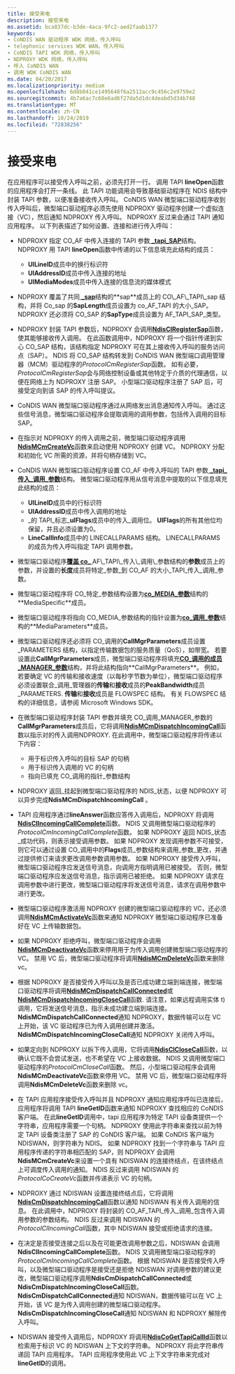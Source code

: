 ```yaml
---
title: 接受来电
description: 接受来电
ms.assetid: bca837dc-b3de-4aca-9fc2-aed2faab1377
keywords:
- CoNDIS WAN 驱动程序 WDK 网络，传入呼叫
- telephonic services WDK WAN，传入呼叫
- CoNDIS TAPI WDK 网络，传入呼叫
- NDPROXY WDK 网络，传入呼叫
- 呼入 CoNDIS WAN
- 调用 WDK CoNDIS WAN
ms.date: 04/20/2017
ms.localizationpriority: medium
ms.openlocfilehash: 6d8b041ce1495648f6a2512acc9c456c2e9759e2
ms.sourcegitcommit: 4b7a6ac7c68e6ad6f27da5d1dc4deabd5d34b748
ms.translationtype: MT
ms.contentlocale: zh-CN
ms.lasthandoff: 10/24/2019
ms.locfileid: "72838256"
---
```

# <a name="accepting-incoming-calls"></a>接受来电





在应用程序可以接受传入呼叫之前，必须先打开一行。 调用 TAPI **lineOpen**函数的应用程序会打开一条线。 此 TAPI 功能调用会导致基础驱动程序在 NDIS 结构中封装 TAPI 参数，以便准备接收传入呼叫。 CoNDIS WAN 微型端口驱动程序收到传入呼叫后，微型端口驱动程序必须先使用 NDPROXY 驱动程序创建一个虚拟连接（VC），然后通知 NDPROXY 传入呼叫。 NDPROXY 反过来会通过 TAPI 通知应用程序。 以下列表描述了如何设置、连接和进行传入呼叫：

-   NDPROXY 指定 CO\_AF 中传入连接的 TAPI 参数[ **\_tapi\_SAP**](https://docs.microsoft.com/previous-versions/windows/hardware/network/ff545376(v=vs.85))结构。 NDPROXY 用 TAPI **lineOpen**函数中传递的以下信息填充此结构的成员：
    -   **UlLineID**成员中的换行标识符
    -   **UlAddressID**成员中传入连接的地址
    -   **UlMediaModes**成员中传入连接的信息流的媒体模式
-   NDPROXY 覆盖了共同[ **\_sap**](https://docs.microsoft.com/previous-versions/windows/hardware/network/ff545392(v=vs.85))结构的**sap**成员上的 CO\_AF\_TAPI\_sap 结构，并将 Co\_sap 的**SapLength**成员设置为 co\_AF\_TAPI 的大小\_SAP。 NDPROXY 还必须将 CO\_SAP 的**SapType**成员设置为 AF\_TAPI\_SAP\_类型。

-   NDPROXY 封装 TAPI 参数后，NDPROXY 会调用[**NdisClRegisterSap**](https://docs.microsoft.com/windows-hardware/drivers/ddi/ndis/nf-ndis-ndisclregistersap)函数，使其能够接收传入调用。 在此函数调用中，NDPROXY 将一个指针传递到实心 CO\_SAP 结构，该结构指定 NDPROXY 可在其上接收传入呼叫的服务访问点（SAP）。 NDIS 将 CO\_SAP 结构转发到 CoNDIS WAN 微型端口调用管理器（MCM）驱动程序的*ProtocolCmRegisterSap*函数。 如有必要， *ProtocolCmRegisterSap*会与网络控制设备或其他特定于介质的代理通信，以便在网络上为 NDPROXY 注册 SAP。 小型端口驱动程序注册了 SAP 后，可接受定向到该 SAP 的传入呼叫提议。

-   CoNDIS WAN 微型端口驱动程序通过从网络发出消息通知传入呼叫。 通过这些信号消息，微型端口驱动程序会提取调用的调用参数，包括传入调用的目标 SAP。

-   在指示对 NDPROXY 的传入调用之前，微型端口驱动程序调用[**NdisMCmCreateVc**](https://docs.microsoft.com/windows-hardware/drivers/ddi/ndis/nf-ndis-ndismcmcreatevc)函数来启动使用 NDPROXY 创建 VC。 NDPROXY 分配和初始化 VC 所需的资源，并将句柄存储到 VC。

-   CoNDIS WAN 微型端口驱动程序设置 CO\_AF 中传入呼叫的 TAPI 参数[ **\_tapi\_传入\_调用\_参数**](https://docs.microsoft.com/previous-versions/windows/hardware/network/ff545372(v=vs.85))结构。 微型端口驱动程序用从信号消息中提取的以下信息填充此结构的成员：
    -   **UlLineID**成员中的行标识符
    -   **UlAddressID**成员中传入调用的地址
    -   \_的 TAPI\_标志\_**ulFlags**成员中的传入\_调用位。 **UlFlags**的所有其他位均保留，并且必须设置为0。
    -   **LineCallInfo**成员中的 LINECALLPARAMS 结构。 LINECALLPARAMS 的成员为传入呼叫指定 TAPI 调用参数。
-   微型端口驱动程序[**覆盖 co\_** ](https://docs.microsoft.com/previous-versions/windows/hardware/network/ff545396(v=vs.85)) AF\_TAPI\_传入\_调用\_参数结构的**参数**成员上的参数，并设置的**长度**成员将特定\_参数\_到 CO\_AF 的大小\_TAPI\_传入\_调用\_参数。

-   微型端口驱动程序将 CO\_特定\_参数结构设置为[**co\_MEDIA\_参数**](https://docs.microsoft.com/previous-versions/windows/hardware/network/ff545388(v=vs.85))结构的**MediaSpecific**成员。

-   微型端口驱动程序将指向 CO\_MEDIA\_参数结构的指针设置为[**co\_调用\_参数**](https://docs.microsoft.com/previous-versions/windows/hardware/network/ff545384(v=vs.85))结构的**MediaParameters**成员。

-   微型端口驱动程序还必须将 CO\_调用的**CallMgrParameters**成员设置\_PARAMETERS 结构，以指定传输数据包的服务质量（QoS），如带宽。 若要设置此**CallMgrParameters**成员，微型端口驱动程序将填充[**CO\_调用的成员\_MANAGER\_参数**](https://docs.microsoft.com/previous-versions/windows/hardware/network/ff545381(v=vs.85))结构，并将此结构指向**CallMgrParameters**。 例如，若要确定 VC 的传输和接收速度（以每秒字节数为单位），微型端口驱动程序必须设置联合\_调用\_管理器的**传输**和**接收**成员的**PeakBandwidth**成员\_PARAMETERS. **传输**和**接收**成员是 FLOWSPEC 结构。 有关 FLOWSPEC 结构的详细信息，请参阅 Microsoft Windows SDK。

-   在微型端口驱动程序封装 TAPI 参数并填充 CO\_调用\_MANAGER\_参数的**CallMgrParameters**成员后，它将调用[**NdisMCmDispatchIncomingCall**](https://docs.microsoft.com/windows-hardware/drivers/ddi/ndis/nf-ndis-ndismcmdispatchincomingcall)函数以指示对的传入调用NDPROXY. 在此调用中，微型端口驱动程序将传递以下内容：
    -   用于标识传入呼叫的目标 SAP 的句柄
    -   用于标识传入调用的 VC 的句柄
    -   指向已填充 CO\_调用的指针\_参数结构
-   NDPROXY 返回\_挂起到微型端口驱动程序的 NDIS\_状态，以便 NDPROXY 可以异步完成**NdisMCmDispatchIncomingCall** 。

-   TAPI 应用程序通过**lineAnswer**函数应答传入调用后，NDPROXY 将调用[**NdisClIncomingCallComplete**](https://docs.microsoft.com/windows-hardware/drivers/ddi/ndis/nf-ndis-ndisclincomingcallcomplete)函数。 NDIS 又调用微型端口驱动程序的*ProtocolCmIncomingCallComplete*函数。 如果 NDPROXY 返回 NDIS\_状态\_成功代码，则表示接受调用参数。 如果 NDPROXY 发现调用参数不可接受，则它可以通过设置 CO\_调用中的**Flags**成员\_参数结构来调用\_参数\_更改，并通过提供修订来请求更改调用参数调用参数。 如果 NDPROXY 接受传入呼叫，微型端口驱动程序应发送信号消息，向调用方指明调用已被接受。 否则，微型端口驱动程序应发送信号消息，指示调用已被拒绝。 如果 NDPROXY 请求在调用参数中进行更改，微型端口驱动程序将发送信号消息，请求在调用参数中进行更改。

-   微型端口驱动程序激活用 NDPROXY 创建的微型端口驱动程序的 VC，还必须调用[**NdisMCmActivateVc**](https://docs.microsoft.com/windows-hardware/drivers/ddi/ndis/nf-ndis-ndismcmactivatevc)函数来通知 NDPROXY 微型端口驱动程序已准备好在 VC 上传输数据包。

-   如果 NDPROXY 拒绝呼叫，微型端口驱动程序会调用[**NdisMCmDeactivateVc**](https://docs.microsoft.com/windows-hardware/drivers/ddi/ndis/nf-ndis-ndismcmdeactivatevc)函数来停用用于为传入调用创建微型端口驱动程序的 VC。 禁用 VC 后，微型端口驱动程序将调用[**NdisMCmDeleteVc**](https://docs.microsoft.com/windows-hardware/drivers/ddi/ndis/nf-ndis-ndismcmdeletevc)函数来删除 vc。

-   根据 NDPROXY 是否接受传入呼叫以及是否已成功建立端到端连接，微型端口驱动程序将调用[**NdisMCmDispatchCallConnected**](https://docs.microsoft.com/windows-hardware/drivers/ddi/ndis/nf-ndis-ndismcmdispatchcallconnected)或[**NdisMCmDispatchIncomingCloseCall**](https://docs.microsoft.com/windows-hardware/drivers/ddi/ndis/nf-ndis-ndismcmdispatchincomingclosecall)函数. 请注意，如果远程调用实体 t) 调用，它将发送信号消息，指示未成功建立端到端连接。 **NdisMCmDispatchCallConnected**通知 NDPROXY，数据传输可以在 VC 上开始，该 VC 驱动程序已为传入调用创建并激活。 **NdisMCmDispatchIncomingCloseCall**通知 NDPROXY 关闭传入呼叫。

-   如果定向到 NDPROXY 以拆下传入调用，它将调用[**NdisClCloseCall**](https://docs.microsoft.com/windows-hardware/drivers/ddi/ndis/nf-ndis-ndisclclosecall)函数，以确认它既不会尝试发送，也不希望在 VC 上接收数据。 NDIS 又调用微型端口驱动程序的*ProtocolCmCloseCall*函数。 然后，小型端口驱动程序会调用**NdisMCmDeactivateVc**函数来停用 VC。 禁用 VC 后，微型端口驱动程序将调用**NdisMCmDeleteVc**函数来删除 vc。

-   在 TAPI 应用程序接受传入呼叫并且 NDPROXY 通知应用程序呼叫已连接后，应用程序将调用 TAPI **lineGetID**函数来通知 NDPROXY 查找相应的 CoNDIS 客户端。 在此**lineGetID**调用中，tapi 应用程序为特定 TAPI 设备类提供一个字符串，应用程序需要一个句柄。 NDPROXY 使用此字符串来查找以前为特定 TAPI 设备类注册了 SAP 的 CoNDIS 客户端。 如果 CoNDIS 客户端为 NDISWAN，则字符串为 NDIS。 如果 NDPROXY 找到一个字符串与 TAPI 应用程序传递的字符串相匹配的 SAP，则 NDPROXY 会调用**NdisMCmCreateVc**来设置一个具有 NDISWAN 的连接终结点，在该终结点上可调度传入调用的通知。 NDIS 反过来调用 NDISWAN 的*ProtocolCoCreateVc*函数并传递表示 VC 的句柄。

-   NDPROXY 通过 NDISWAN 设置连接终结点后，它将调用[**NdisCmDispatchIncomingCall**](https://docs.microsoft.com/windows-hardware/drivers/ddi/ndis/nf-ndis-ndiscmdispatchincomingcall)函数以通知 NDISWAN 有关传入调用的信息。 在此调用中，NDPROXY 将封装的 CO\_AF\_TAPI\_传入\_调用\_包含传入调用参数的参数结构。 NDIS 反过来调用 NDISWAN 的*ProtocolClIncomingCall*函数，其中 NDISWAN 接受或拒绝请求的连接。

-   在决定是否接受连接之后以及在可能更改调用参数之后，NDISWAN 会调用**NdisClIncomingCallComplete**函数。 NDIS 又调用微型端口驱动程序的*ProtocolCmIncomingCallComplete*函数。 根据 NDISWAN 是否接受传入呼叫，以及微型端口驱动程序是接受还是拒绝 NDISWAN 对调用参数的建议更改，微型端口驱动程序调用**NdisCmDispatchCallConnected**或**NdisCmDispatchIncomingCloseCall**函数。 **NdisCmDispatchCallConnected**通知 NDISWAN，数据传输可以在 VC 上开始，该 VC 是为传入调用创建的微型端口驱动程序。 **NdisCmDispatchIncomingCloseCall**通知 NDISWAN 和 NDPROXY 解除传入呼叫。

-   NDISWAN 接受传入调用后，NDPROXY 将调用[**NdisCoGetTapiCallId**](https://docs.microsoft.com/windows-hardware/drivers/ddi/ndis/nf-ndis-ndiscogettapicallid)函数以检索用于标识 VC 的 NDISWAN 上下文的字符串。 NDPROXY 将此字符串传递回 TAPI 应用程序。 TAPI 应用程序使用此 VC 上下文字符串来完成对**lineGetID**的调用。

 

 





